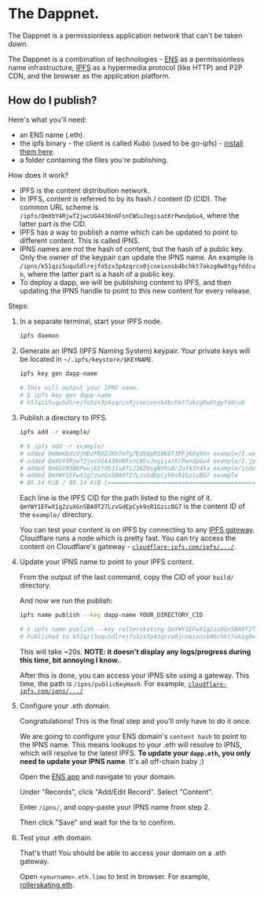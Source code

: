 # The Dappnet.

The Dappnet is a permissionless application network that can't be taken down. 

The Dappnet is a combination of technologies - [ENS](https://ens.domains/) as a permissionless name infrastructure, [IPFS](https://en.wikipedia.org/wiki/InterPlanetary_File_System) as a hypermedia protocol (like HTTP) and P2P CDN, and the browser as the application platform.

## How do I publish?

Here's what you'll need:

 * an ENS name (.eth).
 * the ipfs binary - the client is called Kubo (used to be go-ipfs) - [install them here](https://dist.ipfs.tech/#kubo).
 * a folder containing the files you're publishing.

How does it work?

 * IPFS is the content distribution network. 
 * In IPFS, content is referred to by its hash / content ID (CID). The common URL scheme is `/ipfs/QmXbY4RjwT2jwcUG4436n6FsnCWSuJegisatKrPwndpGu4`, where the latter part is the CID.
 * IPFS has a way to publish a name which can be updated to point to different content. This is called IPNS.
 * IPNS names are not the hash of content, but the hash of a public key. Only the owner of the keypair can update the IPNS name. An example is `/ipns/k51qzi5uqu5dlrejfo5zx3p4zqrcx0jcneixnsb4bchkt7akzg0w0tgyfddcub`, where the latter part is a hash of a public key.
 * To deploy a dapp, we will be publishing content to IPFS, and then updating the IPNS handle to point to this new content for every release.

Steps:

 1. In a separate terminal, start your IPFS node.

    ```sh
    ipfs daemon
    ```

 2. Generate an IPNS (IPFS Naming System) keypair. Your private keys will be located in `~/.ipfs/keystore/$KEYNAME`.

    ```sh
    ipfs key gen dapp-name
     
    # This will output your IPNS name.
    # $ ipfs key gen dapp-name
    # k51qzi5uqu5dlrejfo5zx3p4zqrcx0jcneixnsb4bchkt7akzg0w0tgyfddcub
    ```

 3. Publish a directory to IPFS.

    ```sh
    ipfs add -r example/

    # $ ipfs add -r example/
    # added QmNmKbdsVjHDzFRXZJKU7m7g7Ed8QpR1B66T3PFjK8q9Xn example/1.webp
    # added QmXbY4RjwT2jwcUG4436n6FsnCWSuJegisatKrPwndpGu4 example/2.jpg
    # added QmbGtM3BbPwujEEYdS11uAfc236ZHsgNYhs8rZufA3Y4Xa example/index.html
    # added QmYWY1EFwX1g2zuXGnSBA9T27LzvGdEpCyk9sR1GzicBG7 example
    # 86.14 KiB / 86.14 KiB [===============================================================================] 100.00%
    ```

    Each line is the IPFS CID for the path listed to the right of it. `QmYWY1EFwX1g2zuXGnSBA9T27LzvGdEpCyk9sR1GzicBG7` is the content ID of the `example/` directory. 

    You can test your content is on IPFS by connecting to any [IPFS gateway](https://github.com/ipfs/specs/blob/main/http-gateways/PATH_GATEWAY.md). Cloudflare runs a node which is pretty fast. You can try access the content on Cloudflare's gateway - [`cloudflare-ipfs.com/ipfs/.../`](https://cloudflare-ipfs.com/ipfs/QmYWY1EFwX1g2zuXGnSBA9T27LzvGdEpCyk9sR1GzicBG7/).

 4. Update your IPNS name to point to your IPFS content.

    From the output of the last command, copy the CID of your `build/` directory.

    And now we run the publish:
     
    ```sh
    ipfs name publish --key dapp-name YOUR_DIRECTORY_CID

    # $ ipfs name publish --key rollerskating QmYWY1EFwX1g2zuXGnSBA9T27LzvGdEpCyk9sR1GzicBG7
    # Published to k51qzi5uqu5dlrejfo5zx3p4zqrcx0jcneixnsb4bchkt7akzg0w0tgyfddcub: /ipfs/QmYWY1EFwX1g2zuXGnSBA9T27LzvGdEpCyk9sR1GzicBG7
    ```

    This will take ~20s. **NOTE: it doesn't display any logs/progress during this time, bit annoying I know.**.

    After this is done, you can access your IPNS site using a gateway. This time, the path is `/ipns/publicKeyHash`. For example, [`cloudflare-ipfs.com/ipns/.../`](https://cloudflare-ipfs.com/ipfs/QmYWY1EFwX1g2zuXGnSBA9T27LzvGdEpCyk9sR1GzicBG7/)

 5. Configure your .eth domain.
     
     Congratulations! This is the final step and you'll only have to do it once.

     We are going to configure your ENS domain's `content hash` to point to the IPNS name. This means lookups to your .eth will resolve to IPNS, which will resolve to the latest IPFS. **To update your `dapp.eth`, you only need to update your IPNS name**. It's all off-chain baby ;)

     Open the [ENS app](https://app.ens.domains/) and navigate to your domain. 

     Under "Records", click "Add/Edit Record". Select "Content".

     Enter `/ipns/`, and copy-paste your IPNS name from step 2.

     Then click "Save" and wait for the tx to confirm.

  6. Test your .eth domain.
  
      That's that! You should be able to access your domain on a .eth gateway.

      Open `<yourname>.eth.limo` to test in browser. For example, [rollerskating.eth](https://rollerskating.eth.limo/).


